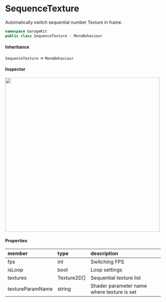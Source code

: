 # SequenceTexture

Automatically switch sequential number Texture in frame.

```csharp
namespace GarageKit
public class SequenceTexture : MonoBehaviour
```

#### Inheritance

`SequenceTexture` -> `MonoBehaviour`

#### Inspector

<img src="~/image/script_reference/sequencestexture_inspector.png" width="500px"/>

#### Properties

|member|type|description|
|:--|:--|:--|
|fps|int|Switching FPS|
|isLoop|bool|Loop settings|
|textures|Texture2D[]|Sequential texture list|
|textureParamName|string|Shader parameter name where texture is set|
